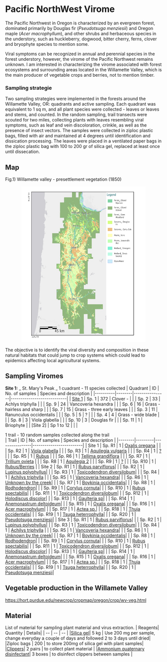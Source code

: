 # Pacific NorthWest Virome 
The Pacific Northwest in Oregon is characterized by an evergreen forest, dominated primarily by Douglas fir (_Pseudotsuga menziesii_) and Oregon maple (_Acer macrophyllum_), and other shrubs and herbaceous species in the understory, such as huckleberry, dogwood, bitter cherry, ferns, clover and bryophyte species to mention some. 

Viral symptoms can be recognized in annual and perennial species in the forest understory, however, the virome of the Pacific Northwest remains unknown. I am interested in characterizing the virome associated with forest ecosystems and surrounding areas located in the Willamette Valley, which is the main producer of vegetable crops and berries, not to mention timber. 

### Sampling strategie

Two sampling strategies were implemented in the forests around the Willamette Valley, OR: quadrants and active sampling. Each quadrant was equivalent to 1 sq m, and all plant species were collected -  leaves or leaves and stems, and counted. In the random sampling, trail transects were scouted for two miles, collecting plants with leaves resembling viral symptoms, such as leaf and vein discoloration, crinkle, as well as the presence of insect vectors.
The samples were collected in ziploc plastic bags, filled with air and maintained at 4 degrees until identification and dissication processing. The leaves were placed in a ventilated paper bags in the ziploc plastic bag with 100 to 200 gr of silica gel, replaced at least once until dissecation.


## Map
Fig.1) Willamette valley - presettlement vegetation (1850)
<p align="center">
<img src="https://github.com/ricardoi/PNWv/blob/main/figures/Willamette_valley_VegetationMap.png" width="400" height="500">
</p>

The objective is to identify the viral diversity and composition in these natural habitats that could jump to crop systems which could lead to epidemics affecting local agricultural systems.

## Sampling Viromes 
**Site 1:** _ St. Mary's Peak _
1 cuadrant - 11 species collected
| Quadrant | ID     | No. of samples | Species and description    |
|----------|--------|----------------|----------------------------|
| [Site 1](https://github.com/ricardoi/PNWv/blob/main/figures/quadrants/README.md)   | Sp. 1  | 372            | Clover -                   |
|          | Sp. 2  | 33             | Achlys triphylla           |
|          | Sp. 9  | 24             | Vancoveria hexandra                          |
|          | Sp. 6  | 16             | Grass - hairless and sharp |
|          | Sp. 7  | 15             | Grass - three early leaves |
|          | Sp. 3  | 11             | Ranunculus occidentalis    |
|          | Sp. 5  | 5              | ?                          |
|          | Sp. 4  | 4              | Grass - wide blade         |
|          | Sp. 8  | 3              | Viola glabella             |
|          | Sp. 10 | 3              | Douglas fir                |
|          | Sp. 11 | 1              | Briophyte                  |
| [Site 2] | Sp 1 to 12 |  | |


1 trail - 10 random samples collected along the trail  
| Trail  | ID      | No. of samples | Species and description |
|--------|---------|----------------|-------------------------|
| Site 1 | Sp. R1  | 1              | [Oxalis oregana](https://github.com/ricardoi/PNWv/tree/main/figures/s1/rs1)      |
|        | Sp. R2  | 1              | [Viola glabella](https://github.com/ricardoi/PNWv/tree/main/figures/s1/rs2)      |
|        | Sp. R3  | 1              | [Aquilegia vulgaris](https://github.com/ricardoi/PNWv/tree/main/figures/s1/rs3)  |
|        | Sp. R4  | 1              | [?](https://github.com/ricardoi/PNWv/tree/main/figures/s1/rs4)                   |
|        | Sp. R5  | 1              | [Rubus](https://github.com/ricardoi/PNWv/tree/main/figures/s1/rs5)               |
|        | Sp. R6  | 1              | [Tellima grandiflora](https://github.com/ricardoi/PNWv/tree/main/figures/s1/rs6) |
|        | Sp. R7  | 1              | [Trillium ovieta](https://github.com/ricardoi/PNWv/tree/main/figures/s1/rs7)     |
|        | Sp. R8  | 1              | [Aquilegia 2](https://github.com/ricardoi/PNWv/tree/main/figures/s1/rs8)         |
|        | Sp. R9  | 1              | [?](https://github.com/ricardoi/PNWv/tree/main/figures/s1/rs9)                   |
|        | Sp. R10 | 1              | [Rubus/Berries](https://github.com/ricardoi/PNWv/tree/main/figures/s1/rs10)      |
| Site 2 | Sp. R1  | 1              | [Rubus parviflorus](https://github.com/ricardoi/PNWv/blob/main/figures/s2/rs1/README.md)|
|        | Sp. R2  | 1              | [Lupinus polyphyllus](https://github.com/ricardoi/PNWv/blob/main/figures/s2/rs2/README.md)|
|        | Sp. R3  | 1              | [Toxicodendron diversilobum](https://github.com/ricardoi/PNWv/blob/main/figures/s2/rs3/README.md)|
|        | Sp. R4  | 1              | [Achilys triphylla](https://github.com/ricardoi/PNWv/blob/main/figures/s2/rs4/README.md) |
|        | Sp. R5  | 1              | [Vancoveria hexandra](https://github.com/ricardoi/PNWv/blob/main/figures/s2/rs5/README.md)|
|        | Sp. R6  | 1              | [Unknown by the creek](https://github.com/ricardoi/PNWv/blob/main/figures/s2/rs6/README.md)|
|        | Sp. R7  | 1              | [Boykinia occidentalis](https://github.com/ricardoi/PNWv/blob/main/figures/s2/rs7/README.md)|
|        | Sp. R8  | 1              | [Rodhodendron](https://github.com/ricardoi/PNWv/blob/main/figures/s2/rs8/README.md)|
|        | Sp. R9  | 1              | [Corylus cornuta](https://github.com/ricardoi/PNWv/blob/main/figures/s2/rs9/README.md)|
|        | Sp. R10 | 1              | [Rubus spectabilis](https://github.com/ricardoi/PNWv/blob/main/figures/s2/rs10/README.md)|
|        | Sp. R11 | 1              | [Toxicodendron diversilobum](https://github.com/ricardoi/PNWv/blob/main/figures/s2/rs11/README.md)|
|        | Sp. R12 | 1              | [Holodiscus discolor](https://github.com/ricardoi/PNWv/blob/main/figures/s2/rs12/README.md)|
|        | Sp. R13 | 1              | [Gaulteria sp](https://github.com/ricardoi/PNWv/blob/main/figures/s2/rs13/README.md)|
|        | Sp. R14 | 1              | [Anemonastrum deltoideum](https://github.com/ricardoi/PNWv/blob/main/figures/s2/rs14/README.md)|
|        | Sp. R15 | 1              | [Oxalis oregana](https://github.com/ricardoi/PNWv/blob/main/figures/s2/rs15/README.md)|
|        | Sp. R16 | 1              | [Acer macrophylum](https://github.com/ricardoi/PNWv/blob/main/figures/s2/rs16/README.md)|
|        | Sp. R17 | 1              | [Actea sp.](https://github.com/ricardoi/PNWv/blob/main/figures/s2/rs17/README.md)|
|        | Sp. R18 | 1              | [Thuja occidentalis](https://github.com/ricardoi/PNWv/blob/main/figures/s2/rs18/README.md)|
|        | Sp. R19 | 1              | [Tsuga heterrophylla](https://github.com/ricardoi/PNWv/blob/main/figures/s2/rs19/README.md)|
|        | Sp. R20 | 1              | [Pseudotsuga menziesii](https://github.com/ricardoi/PNWv/blob/main/figures/s2/rs20/README.md)|
| Site 3 | Sp. R1  | 1              | [Rubus parviflorus]()|
|        | Sp. R2  | 1              | [Lupinus polyphyllus]()|
|        | Sp. R3  | 1              | [Toxicodendron diversilobum]()|
|        | Sp. R4  | 1              | [Achilys triphylla]() |
|        | Sp. R5  | 1              | [Vancoveria hexandra]()|
|        | Sp. R6  | 1              | [Unknown by the creek]()|
|        | Sp. R7  | 1              | [Boykinia occidentalis]()|
|        | Sp. R8  | 1              | [Rodhodendron]()|
|        | Sp. R9  | 1              | [Corylus cornuta]()|
|        | Sp. R10 | 1              | [Rubus spectabilis]()|
|        | Sp. R11 | 1              | [Toxicodendron diversilobum]()|
|        | Sp. R12 | 1              | [Holodiscus discolor]()|
|        | Sp. R13 | 1              | [Gaulteria sp]()|
|        | Sp. R14 | 1              | [Anemonastrum deltoideum]()|
|        | Sp. R15 | 1              | [Oxalis oregana]()|
|        | Sp. R16 | 1              | [Acer macrophylum]()|
|        | Sp. R17 | 1              | [Actea sp.]()|
|        | Sp. R18 | 1              | [Thuja occidentalis]()|
|        | Sp. R19 | 1              | [Tsuga heterrophylla]()|
|        | Sp. R20 | 1              | [Pseudotsuga menziesii]()|




## Vegetable production in the Willamete Valley
https://hort.purdue.edu/newcrop/cropmap/oregon/crop/wv-veg.html



## Material
List of material for sampling plant material and virus extraction.
| Reagents| Quantity | Details|
| -- | -- | -- |
|[Silica gel](https://www.sigmaaldrich.com/US/en/product/mm/101969)| 5 kg | Use 200 mg per sample, change everyday a couple of days and followed 2 to 3 days until dried|
|Ziploc bags | 200 | to store 200mg of silica gel with plant samples|
|[Clippers](https://www.amazon.com/OUTCREATOR-Trimming-Scissors-Stainless-Gardening/dp/B08X47RH9H/ref=sr_1_50_sspa?crid=38S7FXOQZXRE2&keywords=plant+clippers&qid=1646851406&sprefix=plant+clipper%2Caps%2C271&sr=8-50-spons&psc=1&spLa=ZW5jcnlwdGVkUXVhbGlmaWVyPUEyUTZHTkk0TFUzQ09TJmVuY3J5cHRlZElkPUEwMjAyODUwUjk4N1pKSzk5OTRYJmVuY3J5cHRlZEFkSWQ9QTAzMjE3OTgzUTIwNDQ3VEE0WEU5JndpZGdldE5hbWU9c3BfYXRmX25leHQmYWN0aW9uPWNsaWNrUmVkaXJlY3QmZG9Ob3RMb2dDbGljaz10cnVl)| 2 pairs | to collect plant material |
|[Ammonium quaternary disinfectant](https://www.target.com/p/clorox-disinfecting-wipes-bleach-free-cleaning-wipes-crisp-lemon-75ct/-/A-12992354?ref=tgt_adv_XS000000&AFID=google_pla_df&fndsrc=tmnv&DFA=71700000090288494&CPNG=PLA_DVM%2Ba064R000012LE2GQAW-Clorox_Home+Care_Google+Search_2022-600130&adgroup=PLA_Clorox_Home&LID=700000001393753pgs&network=g&device=c&location=1024429&gclid=CjwKCAiAvaGRBhBlEiwAiY-yMDiQ5-xWtyCqBK-b0kQm-LYc-HpIQq8FZVeNl5G9mG-y0sKA5lCy2xoCw4EQAvD_BwE&gclsrc=aw.ds)| 3 boxes | to disinfect clippers between samples |
